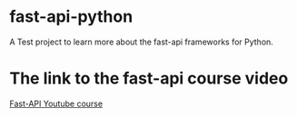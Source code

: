 # fast-api-python
A Test project to learn more about the fast-api frameworks for Python.

# The link to the fast-api course video
[Fast-API Youtube course](https://www.youtube.com/watch?v=7t2alSnE2-I&ab_channel=Bitfumes)
